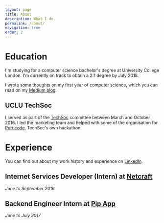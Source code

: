 ```yaml
---
layout: page
title: About
description: What I do.
permalink: /about/
navigation: true
order: 2
---
```


# Education

I'm studying for a computer science bachelor's degree at University College
London. I'm currently on track to obtain a 2:1 degree by July 2018.

I wrote some thoughts on my first year of computer science, which you can read
on my
[Medium blog](https://medium.com/@mbell_gb/computer-science-pitfalls-be95017ad1bf#.60rykzv0e).

## UCLU TechSoc

I served as part of the [TechSoc](http://techsoc.io/) committee between March
and October 2016. I led the marketing team and helped with some of the
organisation for [Porticode](http://porticode.io), TechSoc's own hackathon.

# Experience

You can find out about my work history and experience on
[LinkedIn](https://www.linkedin.com/in/mbellcs/).

## Internet Services Developer (Intern) at [Netcraft](https://netcraft.com/)

_June to September 2016_

## Backend Engineer Intern at [Pip App](https://www.pip.group/)

_June to July 2017_
